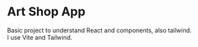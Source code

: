 # Art Shop App

Basic project to understand React and components, also tailwind.\
I use Vite and Tailwind.
